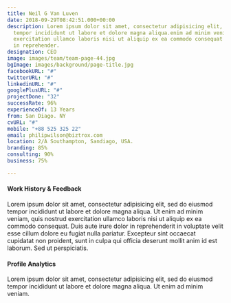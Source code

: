 ```yaml
---
title: Neil G Van Luven
date: 2018-09-29T08:42:51.000+00:00
description: Lorem ipsum dolor sit amet, consectetur adipisicing elit, sed do eiusmod
  tempor incididunt ut labore et dolore magna aliqua.enim ad minim veniam, quis nostrud
  exercitation ullamco laboris nisi ut aliquip ex ea commodo consequat irure dolor
  in reprehender.
designation: CEO
image: images/team/team-page-44.jpg
bgImage: images/background/page-title.jpg
facebookURL: "#"
twitterURL: "#"
linkedinURL: "#"
googlePlusURL: "#"
projectDone: "32"
successRate: 96%
experienceOf: 13 Years
from: San Diago. NY
cvURL: "#"
mobile: "+88 525 325 22"
email: philipwilson@biztrox.com
location: 2/A Southampton, Sandiago, USA.
branding: 85%
consulting: 90%
business: 75%

---
```

#### Work History  & Feedback

Lorem ipsum dolor sit amet, consectetur adipisicing elit, sed do eiusmod tempor incididunt ut labore et dolore magna aliqua. Ut enim ad minim veniam, quis nostrud exercitation ullamco laboris nisi ut aliquip ex ea commodo consequat. Duis aute irure dolor in reprehenderit in voluptate velit esse cillum dolore eu fugiat nulla pariatur. Excepteur sint occaecat cupidatat non proident, sunt in culpa qui officia deserunt mollit anim id est laborum. Sed ut perspiciatis.

#### Profile Analytics

Lorem ipsum dolor sit amet, consectetur adipisicing elit, sed do eiusmod tempor incididunt ut labore et dolore magna aliqua. Ut enim ad minim veniam.